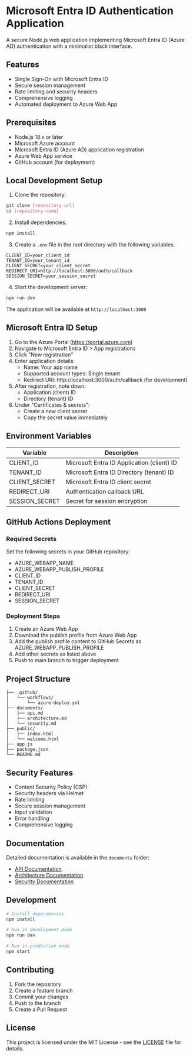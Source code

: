 # Microsoft Entra ID Authentication Application

A secure Node.js web application implementing Microsoft Entra ID (Azure AD) authentication with a minimalist black interface.

## Features

- Single Sign-On with Microsoft Entra ID
- Secure session management
- Rate limiting and security headers
- Comprehensive logging
- Automated deployment to Azure Web App

## Prerequisites

- Node.js 18.x or later
- Microsoft Azure account
- Microsoft Entra ID (Azure AD) application registration
- Azure Web App service
- GitHub account (for deployment)

## Local Development Setup

1. Clone the repository:
```bash
git clone [repository-url]
cd [repository-name]
```

2. Install dependencies:
```bash
npm install
```

3. Create a `.env` file in the root directory with the following variables:
```env
CLIENT_ID=your_client_id
TENANT_ID=your_tenant_id
CLIENT_SECRET=your_client_secret
REDIRECT_URI=http://localhost:3000/auth/callback
SESSION_SECRET=your_session_secret
```

4. Start the development server:
```bash
npm run dev
```

The application will be available at `http://localhost:3000`

## Microsoft Entra ID Setup

1. Go to the Azure Portal (https://portal.azure.com)
2. Navigate to Microsoft Entra ID > App registrations
3. Click "New registration"
4. Enter application details:
   - Name: Your app name
   - Supported account types: Single tenant
   - Redirect URI: http://localhost:3000/auth/callback (for development)
5. After registration, note down:
   - Application (client) ID
   - Directory (tenant) ID
6. Under "Certificates & secrets":
   - Create a new client secret
   - Copy the secret value immediately

## Environment Variables

| Variable | Description |
|----------|-------------|
| CLIENT_ID | Microsoft Entra ID Application (client) ID |
| TENANT_ID | Microsoft Entra ID Directory (tenant) ID |
| CLIENT_SECRET | Microsoft Entra ID client secret |
| REDIRECT_URI | Authentication callback URL |
| SESSION_SECRET | Secret for session encryption |

## GitHub Actions Deployment

### Required Secrets

Set the following secrets in your GitHub repository:

- AZURE_WEBAPP_NAME
- AZURE_WEBAPP_PUBLISH_PROFILE
- CLIENT_ID
- TENANT_ID
- CLIENT_SECRET
- REDIRECT_URI
- SESSION_SECRET

### Deployment Steps

1. Create an Azure Web App
2. Download the publish profile from Azure Web App
3. Add the publish profile content to GitHub Secrets as AZURE_WEBAPP_PUBLISH_PROFILE
4. Add other secrets as listed above
5. Push to main branch to trigger deployment

## Project Structure

```
├── .github/
│   └── workflows/
│       └── azure-deploy.yml
├── documents/
│   ├── api.md
│   ├── architecture.md
│   └── security.md
├── public/
│   ├── index.html
│   └── welcome.html
├── app.js
├── package.json
└── README.md
```

## Security Features

- Content Security Policy (CSP)
- Security headers via Helmet
- Rate limiting
- Secure session management
- Input validation
- Error handling
- Comprehensive logging

## Documentation

Detailed documentation is available in the `documents` folder:

- [API Documentation](documents/api.md)
- [Architecture Documentation](documents/architecture.md)
- [Security Documentation](documents/security.md)

## Development

```bash
# Install dependencies
npm install

# Run in development mode
npm run dev

# Run in production mode
npm start
```

## Contributing

1. Fork the repository
2. Create a feature branch
3. Commit your changes
4. Push to the branch
5. Create a Pull Request

## License

This project is licensed under the MIT License - see the [LICENSE](LICENSE) file for details.
